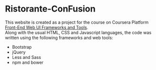 # Ristorante-ConFusion

This website is created as a project for the course on Coursera Platform <a href="https://www.coursera.org/learn/web-frameworks/home/welcome"> Front-End Web UI Frameworks and Tools</a>.
<br/>Along with the usual HTML, CSS and Javascript languages, the code was written using the following frameworks and web tools: 
<ul>
  <li>Bootstrap</li>
  <li>jQuery</li>
  <li>Less and Sass</li>
  <li>npm and bower</li>
  
</ul> 
